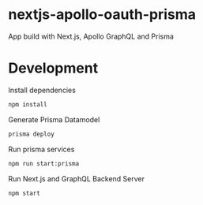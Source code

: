 # nextjs-apollo-oauth-prisma
App build with Next.js, Apollo GraphQL and Prisma

# Development
Install dependencies
```bash
npm install
```
Generate Prisma Datamodel
```bash
prisma deploy
```

Run prisma services
```bash
npm run start:prisma
```

Run Next.js and GraphQL Backend Server
```bash
npm start
```
